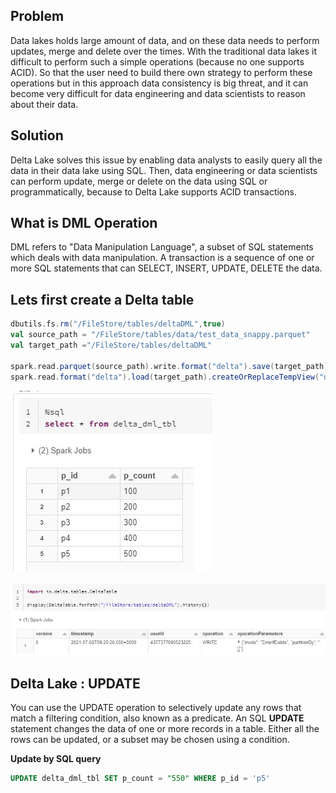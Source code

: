 ## Problem
Data lakes holds large amount of data, and on these data needs to perform updates, merge and delete over the times. With the traditional data lakes it difficult to perform such a simple operations (because no one supports ACID). So that the user need to build there own strategy to perform these operations but in this approach data consistency is big threat, and it can become very difficult for data engineering and data scientists to reason about their data.

## Solution
Delta Lake solves this issue by enabling data analysts to easily query all the data in their data lake using SQL. Then, data engineering or data scientists can perform update, merge or delete on the data using SQL or programmatically, because to Delta Lake supports ACID transactions.


## What is DML Operation
DML refers to "Data Manipulation Language", a subset of SQL statements which deals with data manipulation. A transaction is a sequence of one or more SQL statements that can SELECT, INSERT, UPDATE, DELETE the data.

## Lets first create a Delta table
```scala
dbutils.fs.rm("/FileStore/tables/deltaDML",true)
val source_path = "/FileStore/tables/data/test_data_snappy.parquet"
val target_path ="/FileStore/tables/deltaDML"

spark.read.parquet(source_path).write.format("delta").save(target_path)
spark.read.format("delta").load(target_path).createOrReplaceTempView("delta_dml_tbl")
```

![Delta lake](https://github.com/gurditsingh/blog/blob/gh-pages/_screenshots/dl_ep6_dml1.JPG?raw=true)

![Delta lake](https://github.com/gurditsingh/blog/blob/gh-pages/_screenshots/dl_ep6_dml4.JPG?raw=true)



## Delta Lake : UPDATE
You can use the UPDATE operation to selectively update any rows that match a filtering condition, also known as a predicate. An SQL **UPDATE** statement changes the data of one or more records in a table. Either all the rows can be updated, or a subset may be chosen using a condition.

**Update by SQL query**
```sql
UPDATE delta_dml_tbl SET p_count = "550" WHERE p_id = 'p5'
```

<!--stackedit_data:
eyJoaXN0b3J5IjpbLTQ2MDk4ODAzLC0xMTI2ODYzMTI3LC0xMT
Q1Mjg5ODgwLDE5MzE4ODU0OTgsNTE2Njg5NTI0LDQwNTY0MDMy
NSw3MDAyMzA5NjgsMjgwMDczMzMxLDU1NDI0OTA1MiwtMTExND
g0Njg4NSw1NzM3Mzg0ODksLTQwNDkwMzI0MSwxNjQzMzE2NTEs
LTEzODcxOTc5OTMsMTU4NzI5OTkwMiwtNzU5MjMxNzc4LDk2MT
E1ODY3NCwtMTczNTI3MjcyMywtMTQxMjIxNjEwLDExMTg3MzQ5
MV19
-->